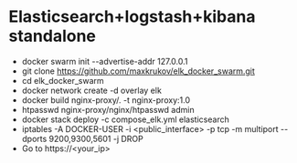 # Elasticsearch+logstash+kibana standalone
- docker swarm init --advertise-addr 127.0.0.1
- git clone https://github.com/maxkrukov/elk_docker_swarm.git
- cd elk_docker_swarm
- docker network create -d overlay elk 
- docker build nginx-proxy/. -t nginx-proxy:1.0
- htpasswd  nginx-proxy/nginx/htpasswd admin
- docker stack deploy -c compose_elk.yml elasticsearch
- iptables -A DOCKER-USER -i <public_interface> -p tcp -m multiport --dports 9200,9300,5601 -j DROP
- Go to   https://<your_ip>

